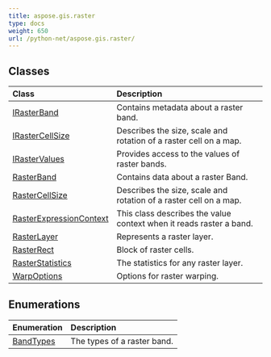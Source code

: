 ```yaml
---
title: aspose.gis.raster
type: docs
weight: 650
url: /python-net/aspose.gis.raster/
---
```





## **Classes**
| **Class** | **Description** |
| :- | :- |
| [IRasterBand](/psd/python-net/aspose.gis.raster/irasterband/) | Contains metadata about a raster band. |
| [IRasterCellSize](/psd/python-net/aspose.gis.raster/irastercellsize/) | Describes the size, scale and rotation of a raster cell on a map. |
| [IRasterValues](/psd/python-net/aspose.gis.raster/irastervalues/) | Provides access to the values of raster bands. |
| [RasterBand](/psd/python-net/aspose.gis.raster/rasterband/) | Contains data about a raster Band. |
| [RasterCellSize](/psd/python-net/aspose.gis.raster/rastercellsize/) | Describes the size, scale and rotation of a raster cell on a map. |
| [RasterExpressionContext](/psd/python-net/aspose.gis.raster/rasterexpressioncontext/) | This class describes the value context when it reads raster a band. |
| [RasterLayer](/psd/python-net/aspose.gis.raster/rasterlayer/) | Represents a raster layer. |
| [RasterRect](/psd/python-net/aspose.gis.raster/rasterrect/) | Block of raster cells. |
| [RasterStatistics](/psd/python-net/aspose.gis.raster/rasterstatistics/) | The statistics for any raster layer. |
| [WarpOptions](/psd/python-net/aspose.gis.raster/warpoptions/) | Options for raster warping. |
## **Enumerations**
| **Enumeration** | **Description** |
| :- | :- |
| [BandTypes](/psd/python-net/aspose.gis.raster/bandtypes/) | The types of a raster band. |
